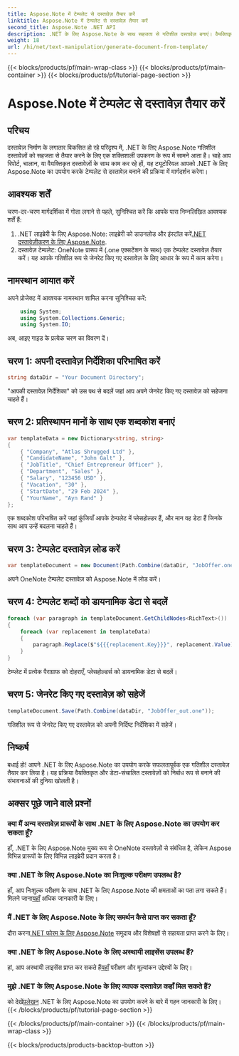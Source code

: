 ```yaml
---
title: Aspose.Note में टेम्पलेट से दस्तावेज़ तैयार करें
linktitle: Aspose.Note में टेम्पलेट से दस्तावेज़ तैयार करें
second_title: Aspose.Note .NET API
description: .NET के लिए Aspose.Note के साथ सहजता से गतिशील दस्तावेज़ बनाएं। वैयक्तिकृत और डेटा-संचालित दस्तावेज़ निर्माण के लिए हमारी चरण-दर-चरण मार्गदर्शिका का पालन करें।
weight: 18
url: /hi/net/text-manipulation/generate-document-from-template/
---
```


{{< blocks/products/pf/main-wrap-class >}}
{{< blocks/products/pf/main-container >}}
{{< blocks/products/pf/tutorial-page-section >}}

# Aspose.Note में टेम्पलेट से दस्तावेज़ तैयार करें

## परिचय
दस्तावेज़ निर्माण के लगातार विकसित हो रहे परिदृश्य में, .NET के लिए Aspose.Note गतिशील दस्तावेज़ों को सहजता से तैयार करने के लिए एक शक्तिशाली उपकरण के रूप में सामने आता है। चाहे आप रिपोर्ट, चालान, या वैयक्तिकृत दस्तावेज़ों के साथ काम कर रहे हों, यह ट्यूटोरियल आपको .NET के लिए Aspose.Note का उपयोग करके टेम्पलेट से दस्तावेज़ बनाने की प्रक्रिया में मार्गदर्शन करेगा।
## आवश्यक शर्तें
चरण-दर-चरण मार्गदर्शिका में गोता लगाने से पहले, सुनिश्चित करें कि आपके पास निम्नलिखित आवश्यक शर्तें हैं:
1.  .NET लाइब्रेरी के लिए Aspose.Note: लाइब्रेरी को डाउनलोड और इंस्टॉल करें[.NET दस्तावेज़ीकरण के लिए Aspose.Note](https://reference.aspose.com/note/net/).
2. दस्तावेज़ टेम्पलेट: OneNote प्रारूप में (.one एक्सटेंशन के साथ) एक टेम्पलेट दस्तावेज़ तैयार करें। यह आपके गतिशील रूप से जेनरेट किए गए दस्तावेज़ के लिए आधार के रूप में काम करेगा।
## नामस्थान आयात करें
अपने प्रोजेक्ट में आवश्यक नामस्थान शामिल करना सुनिश्चित करें:
```csharp
    using System;
    using System.Collections.Generic;
    using System.IO;
```
अब, आइए गाइड के प्रत्येक चरण का विवरण दें।
## चरण 1: अपनी दस्तावेज़ निर्देशिका परिभाषित करें
```csharp
string dataDir = "Your Document Directory";
```
"आपकी दस्तावेज़ निर्देशिका" को उस पथ से बदलें जहां आप अपने जेनरेट किए गए दस्तावेज़ को सहेजना चाहते हैं।
## चरण 2: प्रतिस्थापन मानों के साथ एक शब्दकोश बनाएं
```csharp
var templateData = new Dictionary<string, string>
{
    { "Company", "Atlas Shrugged Ltd" },
    { "CandidateName", "John Galt" },
    { "JobTitle", "Chief Entrepreneur Officer" },
    { "Department", "Sales" },
    { "Salary", "123456 USD" },
    { "Vacation", "30" },
    { "StartDate", "29 Feb 2024" },
    { "YourName", "Ayn Rand" }
};
```
एक शब्दकोश परिभाषित करें जहां कुंजियाँ आपके टेम्पलेट में प्लेसहोल्डर हैं, और मान वह डेटा हैं जिनके साथ आप उन्हें बदलना चाहते हैं।

## चरण 3: टेम्पलेट दस्तावेज़ लोड करें
```csharp
var templateDocument = new Document(Path.Combine(dataDir, "JobOffer.one"));
```
अपने OneNote टेम्पलेट दस्तावेज़ को Aspose.Note में लोड करें।

## चरण 4: टेम्पलेट शब्दों को डायनामिक डेटा से बदलें
```csharp
foreach (var paragraph in templateDocument.GetChildNodes<RichText>())
{
    foreach (var replacement in templateData)
    {
        paragraph.Replace($"${{{replacement.Key}}}", replacement.Value);
    }
}
```
टेम्प्लेट में प्रत्येक पैराग्राफ को दोहराएँ, प्लेसहोल्डर्स को डायनामिक डेटा से बदलें।

## चरण 5: जेनरेट किए गए दस्तावेज़ को सहेजें
```csharp
templateDocument.Save(Path.Combine(dataDir, "JobOffer_out.one"));
```
गतिशील रूप से जेनरेट किए गए दस्तावेज़ को अपनी निर्दिष्ट निर्देशिका में सहेजें।

## निष्कर्ष
बधाई हो! आपने .NET के लिए Aspose.Note का उपयोग करके सफलतापूर्वक एक गतिशील दस्तावेज़ तैयार कर लिया है। यह प्रक्रिया वैयक्तिकृत और डेटा-संचालित दस्तावेज़ों को निर्बाध रूप से बनाने की संभावनाओं की दुनिया खोलती है।

## अक्सर पूछे जाने वाले प्रश्नों
### क्या मैं अन्य दस्तावेज़ प्रारूपों के साथ .NET के लिए Aspose.Note का उपयोग कर सकता हूँ?
हाँ, .NET के लिए Aspose.Note मुख्य रूप से OneNote दस्तावेज़ों से संबंधित है, लेकिन Aspose विभिन्न प्रारूपों के लिए विभिन्न लाइब्रेरी प्रदान करता है।
### क्या .NET के लिए Aspose.Note का निःशुल्क परीक्षण उपलब्ध है?
हाँ, आप निःशुल्क परीक्षण के साथ .NET के लिए Aspose.Note की क्षमताओं का पता लगा सकते हैं। मिलने जाना[यहाँ](https://releases.aspose.com/) अधिक जानकारी के लिए।
### मैं .NET के लिए Aspose.Note के लिए समर्थन कैसे प्राप्त कर सकता हूँ?
 दौरा करना[.NET फोरम के लिए Aspose.Note](https://forum.aspose.com/c/note/28) समुदाय और विशेषज्ञों से सहायता प्राप्त करने के लिए।
### क्या .NET के लिए Aspose.Note के लिए अस्थायी लाइसेंस उपलब्ध हैं?
 हां, आप अस्थायी लाइसेंस प्राप्त कर सकते हैं[यहाँ](https://purchase.aspose.com/temporary-license/) परीक्षण और मूल्यांकन उद्देश्यों के लिए।
### मुझे .NET के लिए Aspose.Note के लिए व्यापक दस्तावेज़ कहाँ मिल सकते हैं?
 को देखें[प्रलेखन](https://reference.aspose.com/note/net/) .NET के लिए Aspose.Note का उपयोग करने के बारे में गहन जानकारी के लिए।
{{< /blocks/products/pf/tutorial-page-section >}}

{{< /blocks/products/pf/main-container >}}
{{< /blocks/products/pf/main-wrap-class >}}

{{< blocks/products/products-backtop-button >}}
